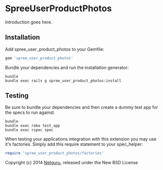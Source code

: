 SpreeUserProductPhotos
======================

Introduction goes here.

Installation
------------

Add spree_user_product_photos to your Gemfile:

```ruby
gem 'spree_user_product_photos'
```

Bundle your dependencies and run the installation generator:

```shell
bundle
bundle exec rails g spree_user_product_photos:install
```

Testing
-------

Be sure to bundle your dependencies and then create a dummy test app for the specs to run against.

```shell
bundle
bundle exec rake test_app
bundle exec rspec spec
```

When testing your applications integration with this extension you may use it's factories.
Simply add this require statement to your spec_helper:

```ruby
require 'spree_user_product_photos/factories'
```

Copyright (c) 2014 [Netguru](http://netguru.co), released under the New BSD License
